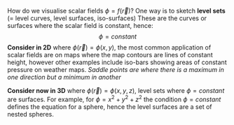 How do we visualise scalar fields $\phi=f(\vec{r})$? One way is to sketch **level sets** (= level curves, level surfaces, iso-surfaces)
These are the curves or surfaces where the scalar field is constant, hence:
$$\phi = constant$$
**Consider in 2D** where $\phi(\vec{r})=\phi(x,y)$, the most common application of scalar fields are on maps where the map contours are lines of constant height, however other examples include iso-bars showing areas of constant pressure on weather maps.
*Saddle points are where there is a maximum in one direction but a minimum in another*

**Consider now in 3D** where $\phi(\vec{r})=\phi(x,y,z)$, level sets where $\phi=constant$ are surfaces.
For example, for $\phi=x^{2}+y^{2}+z^{2}$ the condition $\phi=constant$ defines the equation for a sphere, hence the level surfaces are a set of nested spheres.  